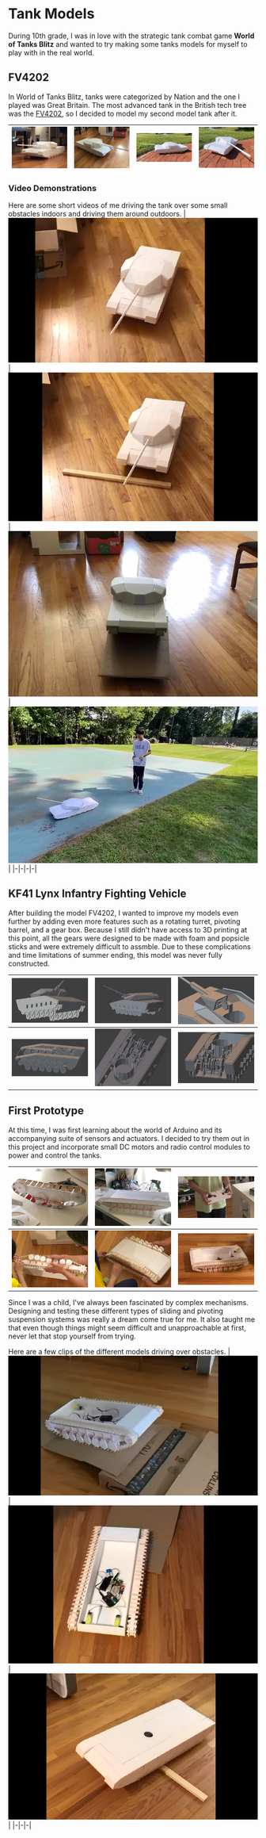 # Tank Models

During 10th grade, I was in love with the strategic tank combat game **World of Tanks Blitz** and wanted to try making some tanks models for myself to play with in the real world.

## FV4202

In World of Tanks Blitz, tanks were categorized by Nation and the one I played was Great Britain. The most advanced tank in the British tech tree was the [FV4202](https://www.google.com/search?sca_esv=574320914&rlz=1C1ONGR_enUS1043US1043&sxsrf=AM9HkKm9PYcl9msLUvoJFeGoKd0TwWAUEQ:1697596318146&q=fv4202&tbm=isch&source=lnms&sa=X&sqi=2&ved=2ahUKEwi0hI-Mx_6BAxVSEVkFHcpNCEAQ0pQJegQIDhAB&biw=1920&bih=963&dpr=1), so I decided to model my second model tank after it.

|<img src="supp/MT_01.jpg"> | <img src="supp/MT_02.jpg">| <img src="supp/MT_03.jpg">|<img src="supp/MT_04.jpg">|
|-|-|-|-|

### Video Demonstrations

Here are some short videos of me driving the tank over some small obstacles indoors and driving them around outdoors.
|[![Watch the video](supp/VMT_02.jpg)](https://youtu.be/Jr-Uo1Vd39U)|[![Watch the video](supp/VMT_03.jpg)](https://youtu.be/oeZ-0BmFsXQ)|[![Watch the video](supp/VMT_04.jpg)](https://youtu.be/5BJnsn_qti4)|[![Watch the video](supp/VMT_01.jpg)](https://youtu.be/8mcwxQka-SE)|
|-|-|-|-|

## KF41 Lynx Infantry Fighting Vehicle

After building the model FV4202, I wanted to improve my models even further by adding even more features such as a rotating turret, pivoting barrel, and a gear box. Because I still didn't have access to 3D printing at this point, all the gears were designed to be made with foam and popsicle sticks and were extremely difficult to assmble. Due to these complications and time limitations of summer ending, this model was never fully constructed.

|<img src="supp/MTB_01.jpg"> | <img src="supp/MTB_02.jpg">| <img src="supp/MTB_03.jpg">|
|-|-|-|
|<img src="supp/MTB_04.jpg"> | <img src="supp/MTB_05.jpg">| <img src="supp/MTB_06.jpg">|

## First Prototype

At this time, I was first learning about the world of Arduino and its accompanying suite of sensors and actuators. I decided to try them out in this project and incorporate small DC motors and radio control modules to power and control the tanks.

|<img src="supp/TT_01.jpg"> | <img src="supp/TT_02.jpg">| <img src="supp/TT_05.jpg">|
|-|-|-|
|<img src="supp/TT_04.jpg"> | <img src="supp/TT_03.jpg">| <img src="supp/TT_06.jpg">|

Since I was a child, I've always been fascinated by complex mechanisms. Designing and testing these different types of sliding and pivoting suspension systems was really a dream come true for me. It also taught me that even though things might seem difficult and unapproachable at first, never let that stop yourself from trying.

Here are a few clips of the different models driving over obstacles. 
|[![Watch the video](supp/VTR_01.jpg)](https://youtu.be/Vxs7pX9UMew)|[![Watch the video](supp/VTR_02.jpg)](https://youtu.be/O1RfTxst8CE)|[![Watch the video](supp/VTR_03.jpg)](https://youtu.be/wMOQQHEtaQ4)|
|-|-|-|